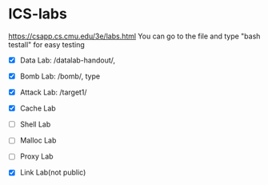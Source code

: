 # ICS-labs
https://csapp.cs.cmu.edu/3e/labs.html
You can go to the file and type "bash testall" for easy testing
- [x] Data Lab: /datalab-handout/,
- [x] Bomb Lab: /bomb/, type 
- [x] Attack Lab: /target1/
- [x] Cache Lab
- [ ] Shell Lab
- [ ] Malloc Lab
- [ ] Proxy Lab

- [x] Link Lab(not public)
